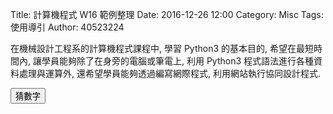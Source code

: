 Title: 計算機程式 W16 範例整理
Date: 2016-12-26 12:00
Category: Misc
Tags: 使用導引
Author: 40523224

在機械設計工程系的計算機程式課程中, 學習 Python3 的基本目的, 希望在最短時間內, 讓學員能夠除了在身旁的電腦或筆電上, 利用 Python3 程式語法進行各種資料處理與運算外, 還希望學員能夠透過編寫網際程式, 利用網站執行協同設計程式.

<!-- PELICAN_END_SUMMARY -->


<!-- 導入 Brython 標準程式庫 -->
 
<script type="text/javascript" src="https://cdn.rawgit.com/brython-dev/brython/master/www/src/brython_dist.js">
</script>
 
<!-- 啟動 Brython -->
<script>
window.onload=function(){
brython(1);
}
</script>

<!-- 以下實際利用  Brython 畫圖 -->
<div id="con"></div>
<script type="text/python3">
from browser import alert
from browser import document
from browser import html
import random

#print("test")
#alert("test")
con1=document["con"]
標準答案=random.randint(1,100)
con1<=str(標準答案)

def b1(e):
    alert("按確定")  
    標準答案 = random.randint(1, 100)
    你猜的數字 = int(input("請輸入您所猜的整數:"))
    猜測次數 = 1
  
    while 標準答案 != 你猜的數字:
        if 標準答案 < 你猜的數字:   
            print(你猜的數字,"太大了，再猜一次 :)加油")
            con1<=str(你猜的數字)
        else:
            print(你猜的數字,"太小了，再猜一次 :)加油")
        你猜的數字 = int(input("請輸入您所猜的整數:"))
        猜測次數 += 1       
    print("猜對了！總共猜了", 猜測次數, "次")
document["b1"].bind("click",b1)


</script>

<button id="b1">猜數字</button>

<pre class="brush: python">
<div id="con"></div>
<script type="text/python3">
from browser import alert
from browser import document
from browser import html
import random

#print("test")
#alert("test")
con1=document["con"]
con1<=str(標準答案)

try:
 for i in range(1):
        yourInput=int(input("輸入一個整數!"))
        #con1 <= "test" + html.BR()
        output=yourInput+1
        con1<="+1之後輸入的是"+str(output)
except:
    con1<="輸入數字"

def b1(e):
    alert("click")  
    標準答案 = random.randint(1, 100)
    你猜的數字 = int(input("請輸入您所猜的整數:"))
    猜測次數 = 1
    你猜的數字=x
    while 標準答案 != 你猜的數字:
        if 標準答案 < 你猜的數字:
            print("太大了，再猜一次 :)加油")
        else:
            print("太小了，再猜一次 :)加油")
        你猜的數字 = int(input("請輸入您所猜的整數:"))
        猜測次數 += 1       
    print("猜對了！總共猜了", 猜測次數, "次")
document["b1"].bind("click",b1)
</pre>

</script>


